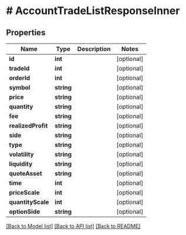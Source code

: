# # AccountTradeListResponseInner

## Properties

Name | Type | Description | Notes
------------ | ------------- | ------------- | -------------
**id** | **int** |  | [optional]
**tradeId** | **int** |  | [optional]
**orderId** | **int** |  | [optional]
**symbol** | **string** |  | [optional]
**price** | **string** |  | [optional]
**quantity** | **string** |  | [optional]
**fee** | **string** |  | [optional]
**realizedProfit** | **string** |  | [optional]
**side** | **string** |  | [optional]
**type** | **string** |  | [optional]
**volatility** | **string** |  | [optional]
**liquidity** | **string** |  | [optional]
**quoteAsset** | **string** |  | [optional]
**time** | **int** |  | [optional]
**priceScale** | **int** |  | [optional]
**quantityScale** | **int** |  | [optional]
**optionSide** | **string** |  | [optional]

[[Back to Model list]](../../README.md#models) [[Back to API list]](../../README.md#endpoints) [[Back to README]](../../README.md)
